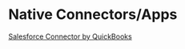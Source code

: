 # Native Connectors/Apps

[Salesforce Connector by QuickBooks](Native%20Connectors%20Apps%20a917d7b597b04c468097a75a6b082ec1/Salesforce%20Connector%20by%20QuickBooks%2036f19e55f1404af28adfbdd2101e2be4.md)